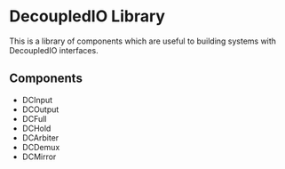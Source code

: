 DecoupledIO Library
===================

This is a library of components which are useful to building systems with DecoupledIO interfaces.

## Components

- DCInput
- DCOutput
- DCFull
- DCHold
- DCArbiter
- DCDemux
- DCMirror
